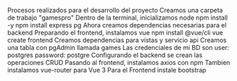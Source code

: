 Procesos realizados para el desarrollo del proyecto
Creamos una carpeta de trabajo "gamespro"
Dentro de la terminal, inicializamos node
	npm install -y
	npm install express pg
Ahora creamos dependencias necesarias para el backend
Preparando el frontend, instalamos vue
	npm install @vue/cli
	vue create frontend
Creamos dependencias para vistas y servicio api
Creamos una tabla con pgAdmin llamada games
	Las credenciales de mi BD son 
		user: postgres password: postgre
Configurando el backend se crean las operaciones CRUD
Pasando al frontend, instalamos axios con npm
Tambien instalamos vue-router para Vue 3
Para el Frontend instale bootstrap
